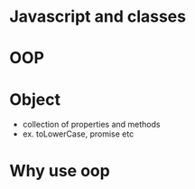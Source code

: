 # Javascript and classes

# OOP

# Object
- collection of properties and methods
- ex. toLowerCase, promise etc

# Why use oop